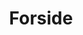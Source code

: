 ---
layout: "layouts/frontpage.njk"
title: "Forside"
description: Beskrivelse af hvad siden handler om.
hero_video: "hero-video"
about: 
  heading: "Vi hjælper dig med at skabe forandring"
  excerpt: >-
    Hos Mediegruppen tror vi på, at kommunikation kan ændre verden. Fra dig og mig, fra det nære – til bæredygtighed, sundhed, tryghed og menneskelige relationer. På stærke fortællinger, der skaber troværdig kommunikation.<br><br>Vi vil gerne tale om din historie, før vi taler om medier og eksekvering. Vi taler om din sag og din rolle i verden og i samfundet. Lad os hjælpe dig med at udkomme, så du får nye forbindelser, skaber bevægelse og forandring.
  fokus:
  - heading: "Fortæller"
    text: "Vi hjælper dig med at fortælle din historie bedre. Mere menneskeligt, mere vedkommende og mere relevant."
    image: "fortaeller-300"
  - heading: "Bevæger"
    text: "Vi hjælper dig med at forføre og bevæge gennem overraskende ideer, nye kombinationer."
    image: "bevaeger"
  - heading: "Forbinder"
    text: "Når Mediegruppen forbinder dig med verden, er målet altid at skabe positiv opmærksomhed, samtale og omtale."
    image: "forbinder"
  - heading: "Forandrer"
    text: "Vi er der for at hjælpe dig med at konkurrere om opmærksomhed, om modtagernes hjerter og om at skabe forandring."
    image: "forandrer"
brands:
  - image: "danske-regioner-1-1_nnssvq"
  - image: "beredskabsforbundet-1_fglc82"
  - image: "grakom-1_bvujxe"
  - image: "Stran_txxx39"
  - image: "damstahl-1_zxdifc"
  - image: "DTP_yigbvc"
  - image: "trekantomraadet-1_jmdxvs"
  - image: "Optikerforeningen_pniaog"
  - image: "dansand-1_ijcezd"
  - image: "dansand-1_x77ocu"
  - image: "region-syddanmark-1_t2q6mf"
  - image: "Hedensted_kommune_whvg3n"
  - image: "westfire-1_txsake"
  - image: "ITD_yv7ztz"
  - image: "logstor-1_iz4tky"
  
---